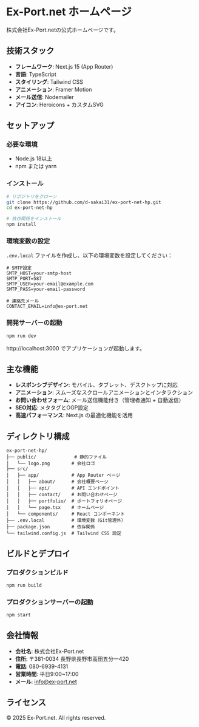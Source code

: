 # Ex-Port.net ホームページ

株式会社Ex-Port.netの公式ホームページです。

## 技術スタック

- **フレームワーク**: Next.js 15 (App Router)
- **言語**: TypeScript
- **スタイリング**: Tailwind CSS
- **アニメーション**: Framer Motion
- **メール送信**: Nodemailer
- **アイコン**: Heroicons + カスタムSVG

## セットアップ

### 必要な環境

- Node.js 18以上
- npm または yarn

### インストール

```bash
# リポジトリをクローン
git clone https://github.com/d-sakai31/ex-port-net-hp.git
cd ex-port-net-hp

# 依存関係をインストール
npm install
```

### 環境変数の設定

`.env.local` ファイルを作成し、以下の環境変数を設定してください：

```env
# SMTP設定
SMTP_HOST=your-smtp-host
SMTP_PORT=587
SMTP_USER=your-email@example.com
SMTP_PASS=your-email-password

# 連絡先メール
CONTACT_EMAIL=info@ex-port.net
```

### 開発サーバーの起動

```bash
npm run dev
```

http://localhost:3000 でアプリケーションが起動します。

## 主な機能

- **レスポンシブデザイン**: モバイル、タブレット、デスクトップに対応
- **アニメーション**: スムーズなスクロールアニメーションとインタラクション
- **お問い合わせフォーム**: メール送信機能付き（管理者通知 + 自動返信）
- **SEO対応**: メタタグとOGP設定
- **高速パフォーマンス**: Next.js の最適化機能を活用

## ディレクトリ構成

```
ex-port-net-hp/
├── public/              # 静的ファイル
│   └── logo.png        # 会社ロゴ
├── src/
│   ├── app/            # App Router ページ
│   │   ├── about/      # 会社概要ページ
│   │   ├── api/        # API エンドポイント
│   │   ├── contact/    # お問い合わせページ
│   │   ├── portfolio/  # ポートフォリオページ
│   │   └── page.tsx    # ホームページ
│   └── components/     # React コンポーネント
├── .env.local          # 環境変数（Git管理外）
├── package.json        # 依存関係
└── tailwind.config.js  # Tailwind CSS 設定
```

## ビルドとデプロイ

### プロダクションビルド

```bash
npm run build
```

### プロダクションサーバーの起動

```bash
npm start
```

## 会社情報

- **会社名**: 株式会社Ex-Port.net
- **住所**: 〒381-0034 長野県長野市高田五分一420
- **電話**: 080-6939-4131
- **営業時間**: 平日9:00~17:00
- **メール**: info@ex-port.net

## ライセンス

© 2025 Ex-Port.net. All rights reserved.
